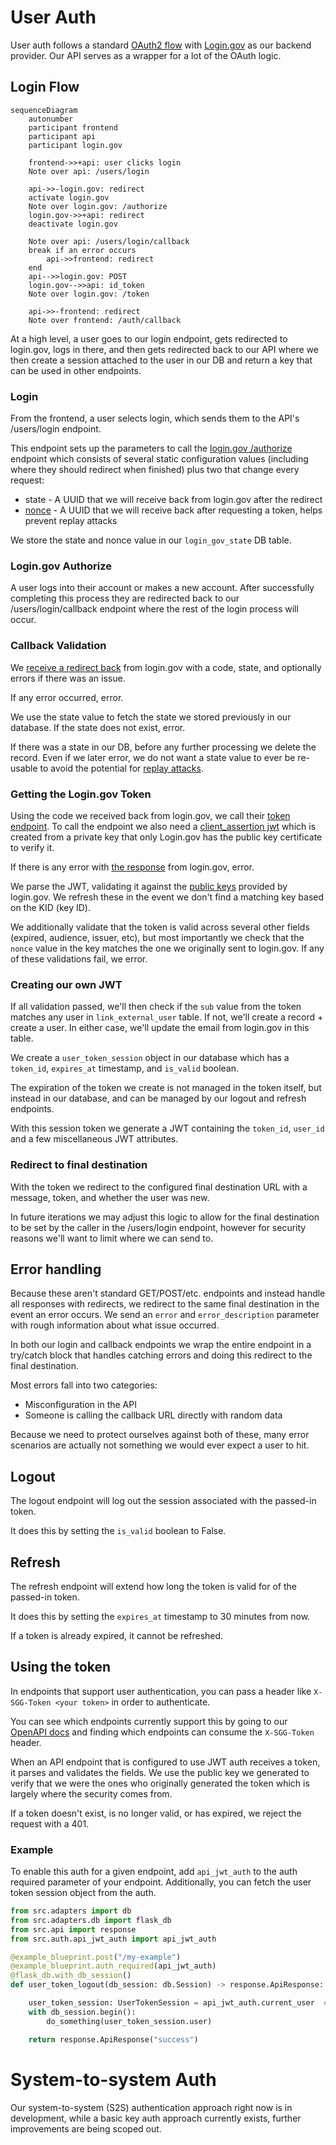 
# User Auth
User auth follows a standard [OAuth2 flow](https://oauth.net/2/) with [Login.gov](https://login.gov) as our backend provider.
Our API serves as a wrapper for a lot of the OAuth logic.

## Login Flow
```mermaid
sequenceDiagram
    autonumber
    participant frontend
    participant api
    participant login.gov

    frontend->>+api: user clicks login
    Note over api: /users/login

    api->>-login.gov: redirect
    activate login.gov
    Note over login.gov: /authorize
    login.gov->>+api: redirect
    deactivate login.gov

    Note over api: /users/login/callback
    break if an error occurs
        api->>frontend: redirect
    end
    api-->>login.gov: POST
    login.gov-->>api: id_token
    Note over login.gov: /token

    api->>-frontend: redirect
    Note over frontend: /auth/callback
  ```

At a high level, a user goes to our login endpoint, gets redirected to login.gov, logs in there,
and then gets redirected back to our API where we then create a session attached to the user
in our DB and return a key that can be used in other endpoints.

### Login
From the frontend, a user selects login, which sends them to the API's /users/login endpoint.

This endpoint sets up the parameters to call the [login.gov /authorize](https://developers.login.gov/oidc/authorization/) endpoint
which consists of several static configuration values (including where they should redirect when finished) plus two that change every request:
* state - A UUID that we will receive back from login.gov after the redirect
* [nonce](https://openid.net/specs/openid-connect-core-1_0.html#NonceNotes) - A UUID that we will receive back after requesting a token, helps prevent replay attacks

We store the state and nonce value in our `login_gov_state` DB table.

### Login.gov Authorize
A user logs into their account or makes a new account. After successfully completing
this process they are redirected back to our /users/login/callback endpoint where
the rest of the login process will occur.

### Callback Validation
We [receive a redirect back](https://developers.login.gov/oidc/authorization/#authorization-response) from login.gov with a code, state, and optionally errors if there was an issue.

If any error occurred, error.

We use the state value to fetch the state we stored previously in our database.
If the state does not exist, error.

If there was a state in our DB, before any further processing we delete the record.
Even if we later error, we do not want a state value to ever be re-usable to avoid
the potential for [replay attacks](https://en.wikipedia.org/wiki/Replay_attack).

### Getting the Login.gov Token
Using the code we received back from login.gov, we call their [token endpoint](https://developers.login.gov/oidc/token/).
To call the endpoint we also need a [client_assertion jwt](https://developers.login.gov/oidc/token/#client_assertion)
which is created from a private key that only Login.gov has the public key certificate to verify it.

If there is any error with [the response](https://developers.login.gov/oidc/token/#token-response) from login.gov, error.

We parse the JWT, validating it against the [public keys](https://developers.login.gov/oidc/certificates/)
provided by login.gov. We refresh these in the event we don't find a matching key based on the KID (key ID).

We additionally validate that the token is valid across several other fields (expired, audience, issuer, etc), but
most importantly we check that the `nonce` value in the key matches the one we originally sent to login.gov.
If any of these validations fail, we error.

### Creating our own JWT

If all validation passed, we'll then check if the `sub` value from the token matches
any user in `link_external_user` table. If not, we'll create a record + create a user.
In either case, we'll update the email from login.gov in this table.

We create a `user_token_session` object in our database which has a `token_id`, `expires_at` timestamp, and `is_valid` boolean.

The expiration of the token we create is not managed in the token itself, but instead in our database, and can be managed
by our logout and refresh endpoints.

With this session token we generate a JWT containing the `token_id`, `user_id` and a few miscellaneous JWT attributes.

### Redirect to final destination
With the token we redirect to the configured final destination URL with a message, token, and whether the user was new.

In future iterations we may adjust this logic to allow for the final destination to be set by the caller in the /users/login endpoint, however
for security reasons we'll want to limit where we can send to.

## Error handling
Because these aren't standard GET/POST/etc. endpoints and instead handle
all responses with redirects, we redirect to the same final destination in the event
an error occurs. We send an `error` and `error_description` parameter with rough
information about what issue occurred.

In both our login and callback endpoints we wrap the entire endpoint in a try/catch
block that handles catching errors and doing this redirect to the final destination.

Most errors fall into two categories:
* Misconfiguration in the API
* Someone is calling the callback URL directly with random data

Because we need to protect ourselves against both of these, many error scenarios
are actually not something we would ever expect a user to hit.

## Logout
The logout endpoint will log out the session associated with the passed-in token.

It does this by setting the `is_valid` boolean to False.

## Refresh
The refresh endpoint will extend how long the token is valid for of the passed-in token.

It does this by setting the `expires_at` timestamp to 30 minutes from now.

If a token is already expired, it cannot be refreshed.

## Using the token
In endpoints that support user authentication, you can pass a header like `X-SGG-Token <your token>` in order to authenticate.

You can see which endpoints currently support this by going to our [OpenAPI docs](https://api.simpler.grants.gov/docs)
and finding which endpoints can consume the `X-SGG-Token` header.

When an API endpoint that is configured to use JWT auth receives a token, it parses and validates the fields.
We use the public key we generated to verify that we were the ones who originally generated the token which
is largely where the security comes from.

If a token doesn't exist, is no longer valid, or has expired, we reject the request with a 401.

### Example
To enable this auth for a given endpoint, add `api_jwt_auth` to the auth required parameter
of your endpoint. Additionally, you can fetch the user token session object from the auth.

```py
from src.adapters import db
from src.adapters.db import flask_db
from src.api import response
from src.auth.api_jwt_auth import api_jwt_auth

@example_blueprint.post("/my-example")
@example_blueprint.auth_required(api_jwt_auth)
@flask_db.with_db_session()
def user_token_logout(db_session: db.Session) -> response.ApiResponse:

    user_token_session: UserTokenSession = api_jwt_auth.current_user  # type: ignore
    with db_session.begin():
        do_something(user_token_session.user)

    return response.ApiResponse("success")
```

# System-to-system Auth
Our system-to-system (S2S) authentication approach right now is in development, while a basic key auth
approach currently exists, further improvements are being scoped out.

